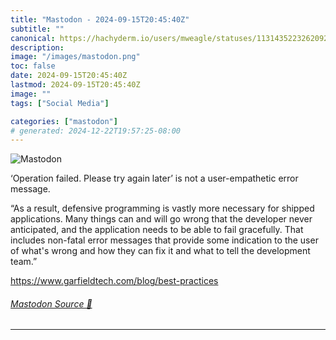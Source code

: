 ```yaml
---
title: "Mastodon - 2024-09-15T20:45:40Z"
subtitle: ""
canonical: https://hachyderm.io/users/mweagle/statuses/113143522326209294
description:
image: "/images/mastodon.png"
toc: false
date: 2024-09-15T20:45:40Z
lastmod: 2024-09-15T20:45:40Z
image: ""
tags: ["Social Media"]

categories: ["mastodon"]
# generated: 2024-12-22T19:57:25-08:00
---
```

![Mastodon](/images/mastodon.png)

<p>‘Operation failed. Please try again later’ is not a user-empathetic error message. </p><p>“As a result, defensive programming is vastly more necessary for shipped applications. Many things can and will go wrong that the developer never anticipated, and the application needs to be able to fail gracefully. That includes non-fatal error messages that provide some indication to the user of what&#39;s wrong and how they can fix it and what to tell the development team.”</p><p><a href="https://www.garfieldtech.com/blog/best-practices" target="_blank" rel="nofollow noopener noreferrer" translate="no"><span class="invisible">https://www.</span><span class="ellipsis">garfieldtech.com/blog/best-pra</span><span class="invisible">ctices</span></a></p>


###### [Mastodon Source 🐘](https://hachyderm.io/@mweagle/113143522326209294)

___
